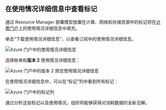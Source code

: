 

## 在使用情况详细信息中查看标记

通过 Resource Manager 部署模型放置在计算、网络和存储资源中的标记将在[计费门户](https://account.windowsazure.cn/)上的使用情况详细信息中填充。

单击“下载使用情况详细信息”，以查看订阅中的使用情况详细信息。

![Azure 门户中的使用情况详细信息](./media/virtual-machines-common-tag-usage/azure-portal-tags-usage-details.png)

选择帐单和**版本 2** 使用情况详细信息：

![Azure 门户中的版本 2 预览使用情况详细信息](./media/virtual-machines-common-tag-usage/azure-portal-version2-usage-details.png)

在使用情况详细信息中，可以在“标记”列中看到所有标记：

![Azure 门户中的标记列](./media/virtual-machines-common-tag-usage/azure-portal-tags-column.png)

通过分析这些标记以及使用情况，组织将能够获得对消耗数据的全新见解。

<!---HONumber=Mooncake_0606_2016-->